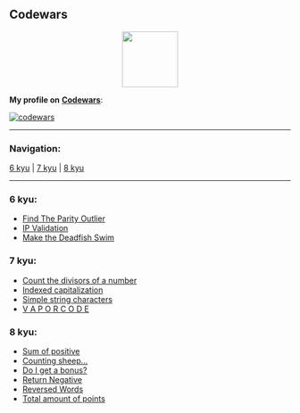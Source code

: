 ## Codewars

<div id="header" align="center">
  <img src="https://docs.codewars.com/logo.svg" width="100"/>
</div>

**My profile on** [**Codewars**](https://www.codewars.com/users/vypiemzalyubov):

[![codewars](https://www.codewars.com/users/vypiemzalyubov/badges/large)](https://www.codewars.com/users/vypiemzalyubov)   

---

### Navigation:

[6 kyu](https://github.com/vypiemzalyubov/go/tree/main/Codewars#6-kyu) | [7 kyu](https://github.com/vypiemzalyubov/go/tree/main/Codewars#7-kyu) | [8 kyu](https://github.com/vypiemzalyubov/go/tree/main/Codewars#8-kyu)

---

### 6 kyu:
- [Find The Parity Outlier](https://github.com/vypiemzalyubov/go/blob/main/Codewars/6%20kyu/find_the_parity_outlier.go)
- [IP Validation](https://github.com/vypiemzalyubov/go/blob/main/Codewars/6%20kyu/ip_validation.go)
- [Make the Deadfish Swim](https://github.com/vypiemzalyubov/go/blob/main/Codewars/6%20kyu/make_the_deadfish_swim.go)

### 7 kyu:
- [Count the divisors of a number](https://github.com/vypiemzalyubov/go/blob/main/Codewars/7%20kyu/count_the_divisors_of_a_number.go)
- [Indexed capitalization](https://github.com/vypiemzalyubov/go/blob/main/Codewars/7%20kyu/indexed_capitalization.go)
- [Simple string characters](https://github.com/vypiemzalyubov/go/blob/main/Codewars/7%20kyu/simple_string_characters.go)
- [V A P O R C O D E](https://github.com/vypiemzalyubov/go/blob/main/Codewars/7%20kyu/vaporcode.go)

### 8 kyu:
- [Sum of positive](https://github.com/vypiemzalyubov/go/blob/main/Codewars/8%20kyu/%20sum_of_positive.go)
- [Counting sheep...](https://github.com/vypiemzalyubov/go/blob/main/Codewars/8%20kyu/counting_sheep.go)
- [Do I get a bonus?](https://github.com/vypiemzalyubov/go/blob/main/Codewars/8%20kyu/do_i_get_a_bonus.go)
- [Return Negative](https://github.com/vypiemzalyubov/go/blob/main/Codewars/8%20kyu/return_negative.go)
- [Reversed Words](https://github.com/vypiemzalyubov/go/blob/main/Codewars/8%20kyu/reversed_words.go)
- [Total amount of points](https://github.com/vypiemzalyubov/go/blob/main/Codewars/8%20kyu/total_amount_of_points.go)
